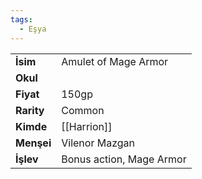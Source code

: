 ```yaml
---  
tags:
  - Eşya  
---  
```

  
|  |  |  
|---|---|  
| **İsim** | Amulet of Mage Armor|  
| **Okul** | |  
| **Fiyat** | 150gp|  
| **Rarity** | Common|  
| **Kimde** | [[Harrion]]|  
| **Menşei** | Vilenor Mazgan|  
| **İşlev** | Bonus action, Mage Armor|  
